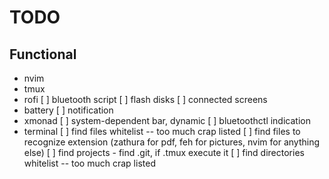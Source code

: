 # TODO

## Functional

- nvim
- tmux
- rofi
    [ ] bluetooth script
    [ ] flash disks
    [ ] connected screens
- battery
    [ ] notification
- xmonad
    [ ] system-dependent bar, dynamic
    [ ] bluetoothctl indication
- terminal
    [ ] find files whitelist -- too much crap listed
    [ ] find files to recognize extension (zathura for pdf, feh for pictures,
    nvim for anything else)
    [ ] find projects - find .git, if .tmux execute it
    [ ] find directories whitelist -- too much crap listed

